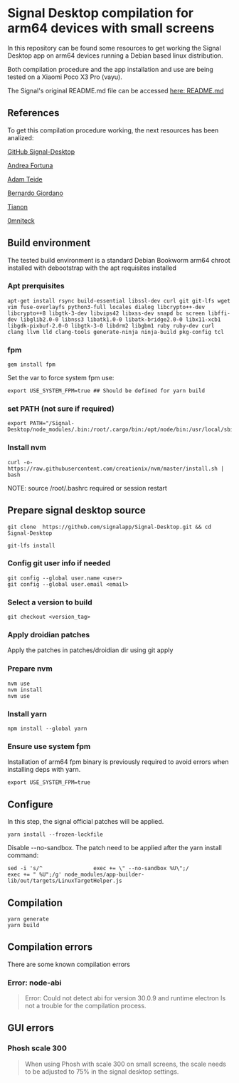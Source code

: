 # Signal Desktop compilation for arm64 devices with small screens
In this repository can be found some resources to get working the Signal Desktop app on arm64 devices running a Debian based linux distribution.

Both compilation procedure and the app installation and use are being tested on a Xiaomi Poco X3 Pro (vayu).

The Signal's original README.md file can be accessed [here: README.md](https://github.com/signalapp/Signal-Desktop/blob/main/README.md)

## References
To get this compilation procedure working, the next resources has been analized:

[GitHub Signal-Desktop](https://github.com/signalapp/Signal-Desktop)

[Andrea Fortuna](https://andreafortuna.org/2019/03/27/how-to-build-signal-desktop-on-linux/)

[Adam Teide](https://gitlab.com/adamthiede/signal-desktop-builder/-/blob/master/patches/0001-Remove-no-sandbox-patch.patch?ref_type=heads)

[Bernardo Giordano](https://github.com/BernardoGiordano/signal-desktop-pi4)

[Tianon](https://github.com/tianon/dockerfiles/blob/master/signal-desktop/Dockerfile)

[0mniteck](https://github.com/0mniteck/Signal-Desktop-Mobian)

## Build environment
The tested build environment is a standard Debian Bookworm arm64 chroot installed with debootstrap with the apt requisites installed

### Apt prerquisites
```
apt-get install rsync build-essential libssl-dev curl git git-lfs wget vim fuse-overlayfs python3-full locales dialog libcrypto++-dev libcrypto++8 libgtk-3-dev libvips42 libxss-dev snapd bc screen libffi-dev libglib2.0-0 libnss3 libatk1.0-0 libatk-bridge2.0-0 libx11-xcb1 libgdk-pixbuf-2.0-0 libgtk-3-0 libdrm2 libgbm1 ruby ruby-dev curl clang llvm lld clang-tools generate-ninja ninja-build pkg-config tcl
```

### fpm
```
gem install fpm
```
Set the var to force system fpm use:
```
export USE_SYSTEM_FPM=true ## Should be defined for yarn build
```

### set PATH (not sure if required)
```
export PATH="/Signal-Desktop/node_modules/.bin:/root/.cargo/bin:/opt/node/bin:/usr/local/sbin:/usr/local/bin:/usr/sbin:/usr/bin:/sbin:/bin:$PATH"
```

### Install nvm
```
curl -o- https://raw.githubusercontent.com/creationix/nvm/master/install.sh | bash
```

NOTE: source /root/.bashrc required or session restart

## Prepare signal desktop source
```
git clone  https://github.com/signalapp/Signal-Desktop.git && cd Signal-Desktop
```
```
git-lfs install
```

### Config git user info if needed
```
git config --global user.name <user>
git config --global user.email <email>
```

### Select a version to build
```
git checkout <version_tag>
```

### Apply droidian patches
Apply the patches in patches/droidian dir using git apply

### Prepare nvm
```
nvm use
nvm install
nvm use
```

### Install yarn
```
npm install --global yarn
```

### Ensure use system fpm
Installation of arm64 fpm binary is previously required to avoid errors when installing deps with yarn.
```
export USE_SYSTEM_FPM=true
```

## Configure
In this step, the signal official patches will be applied.
```
yarn install --frozen-lockfile
```
Disable --no-sandbox. The patch need to be applied after the yarn install command:

```
sed -i 's/^                exec += \" --no-sandbox %U\";/                exec += " %U";/g' node_modules/app-builder-lib/out/targets/LinuxTargetHelper.js 
```

## Compilation
```
yarn generate
yarn build
```

## Compilation errors
There are some known compilation errors

### Error: node-abi
> Error: Could not detect abi for version 30.0.9 and runtime electron
Is not a trouble for the compilation process.

## GUI errors

### Phosh scale 300
> When using Phosh with scale 300 on small screens, the scale needs to be adjusted to 75% in the signal desktop settings.

